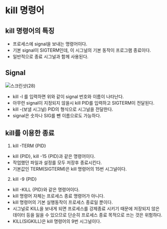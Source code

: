 # kill 명령어

## kill 명령어의 특징
+ 프로세스에 signal을 보내는 명령어이다.
+ 기본 signal이 SIGTERM인데, 이 시그널의 기본 동작이 프로그램 종료이다.
+ 일반적으로 종료 시그널과 함께 사용된다.

## Signal
![스크린샷(28)](https://user-images.githubusercontent.com/50985536/171604765-f24b50c3-89a6-46b1-965a-5e662a760949.png)
+ kill -l 를 입력하면 위와 같이 signal 번호와 이름이 나타난다.
+ 아무런 signal이 지정되지 않을시 kill PID를 입력하고 SIGTERM이 전달된다.
+ kill -(보낼 시그널) PID의 형식으로 시그널을 전달한다.
+ signal은 숫자나 SIG를 뺀 이름으로도 가능하다.

## kill를 이용한 종료

1. kill -TERM {PID}
+ kill {PID}, kill -15 {PID}과 같은 명령어이다.
+ 작업했던 파일과 설정를 모두 저장후 종료시킨다.
+ 기본값인 TERM(SIGTERM)은 kill 명령어의 15번 시그널이다.

2. kill -9 {PID}
+ kill -KILL {PID}와 같은 명령어이다.
+ kill 명령어 자체는 프로세스 종료 명령어가 아니다.
+ kill 명령어의 기본 실행동작이 프로세스 종료일 뿐이다.
+ 시그널로 KILL을 보내게 되면 프로세스를 강제종료 시키기 때문에 저장되지 않은 데이터 등을 잃을 수 있으므로 단순히 프로세스 종료 목적으로 쓰는 것은 위험하다.
+ KILL(SIGKILL)은 kill 명령어의 9번 시그널이다.
